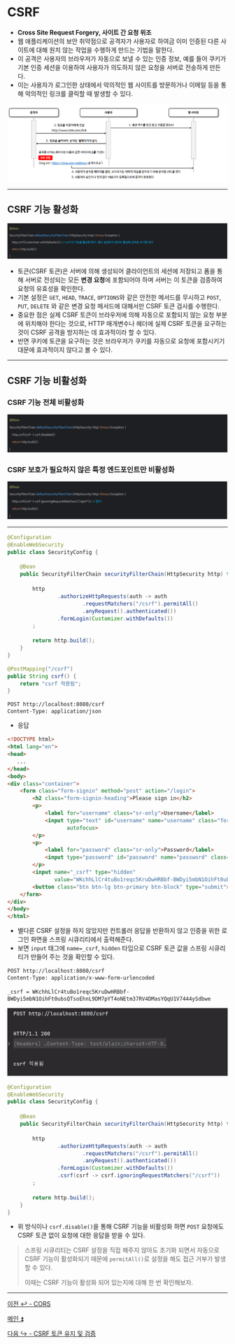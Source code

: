 # CSRF

- **Cross Site Request Forgery, 사이트 간 요청 위조**
- 웹 애플리케이션의 보안 취약점으로 공격자가 사용자로 하여금 이미 인증된 다른 사이트에 대해 원치 않는 작업을 수행하게 만드는 기법을 말한다.
- 이 공격은 사용자의 브라우저가 자동으로 보낼 수 있는 인증 정보, 예를 들어 쿠키가 기본 인증 세션을 이용하여 사용자가 의도하지 않은 요청을 서버로 전송하게 만든다.
- 이는 사용자가 로그인한 상태에서 악의적인 웹 사이트를 방문하거나 이메일 등을 통해 악의적인 링크를 클릭할 때 발생할 수 있다.

![img_10.png](image/img_10.png)

--- 

## CSRF 기능 활성화

![img_11.png](image/img_11.png)

- 토큰(CSRF 토큰)은 서버에 의해 생성되어 클라이언트의 세션에 저장되고 폼을 통해 서버로 전성되는 모든 **변경 요청**에 포함되어야 하며 서버는 이 토큰을 검증하여 요청의 유효성을 확인한다.
- 기본 설정은 `GET`, `HEAD`, `TRACE`, `OPTIONS`와 같은 안전한 메서드를 무시하고 `POST`, `PUT`, `DELETE` 와 같은 변경 요청 메서드에 대해서만 CSRF 토큰 검사를 수행한다.
- 중요한 점은 실제 CSRF 토큰이 브라우저에 의해 자동으로 포함되지 않는 요청 부분에 위치해야 한다는 것으로, HTTP 매개변수나 헤더에 실제 CSRF 토큰을 요구하는 것이
    CSRF 공격을 방지하는 데 효과적이라 할 수 있다.
- 반면 쿠키에 토큰을 요구하는 것은 브라우저가 쿠키를 자동으로 요청에 포함시키기 대문에 효과적이지 않다고 볼 수 있다.

---

## CSRF 기능 비활성화

### CSRF 기능 전체 비활성화

![img_12.png](image/img_12.png)

### CSRF 보호가 필요하지 않은 특정 엔드포인트만 비활성화

![img_13.png](image/img_13.png)

---

```java
@Configuration
@EnableWebSecurity
public class SecurityConfig {

    @Bean
    public SecurityFilterChain securityFilterChain(HttpSecurity http) throws Exception {

        http
                .authorizeHttpRequests(auth -> auth
                        .requestMatchers("/csrf").permitAll()
                        .anyRequest().authenticated())
                .formLogin(Customizer.withDefaults())
        ;

        return http.build();
    }
}
```
```java
@PostMapping("/csrf")
public String csrf() {
    return "csrf 적용됨";
}
```
```http request
POST http://localhost:8080/csrf
Content-Type: application/json
```

- 응답
```html
<!DOCTYPE html>
<html lang="en">
<head>
   ...
</head>
<body>
<div class="container">
    <form class="form-signin" method="post" action="/login">
        <h2 class="form-signin-heading">Please sign in</h2>
        <p>
            <label for="username" class="sr-only">Username</label>
            <input type="text" id="username" name="username" class="form-control" placeholder="Username" required
                   autofocus>
        </p>
        <p>
            <label for="password" class="sr-only">Password</label>
            <input type="password" id="password" name="password" class="form-control" placeholder="Password" required>
        </p>
        <input name="_csrf" type="hidden"
               value="WKchhLlCr4tuBo1reqc5KruDwHRBbf-BWDyi5mbN1OihFt0ubsQTsoEhnL9DM7pYT4oNEtm37RV4DMasYQqU1V7444ySdbwe"/>
        <button class="btn btn-lg btn-primary btn-block" type="submit">Sign in</button>
    </form>
</div>
</body>
</html>
```

- 별다른 CSRF 설정을 하지 않았지만 컨트롤러 응답을 반환하지 않고 인증을 위한 로그인 화면을 스프링 시큐리티에서 출력해준다.
- 보면 `input` 태그에 `name=_csrf`, `hidden` 타입으로 CSRF 토큰 값을 스프링 시큐리티가 만들어 주는 것을 확인할 수 있다.

```http request
POST http://localhost:8080/csrf
Content-Type: application/x-www-form-urlencoded

_csrf = WKchhLlCr4tuBo1reqc5KruDwHRBbf-BWDyi5mbN1OihFt0ubsQTsoEhnL9DM7pYT4oNEtm37RV4DMasYQqU1V7444ySdbwe
```

![img_14.png](image/img_14.png)

```java
@Configuration
@EnableWebSecurity
public class SecurityConfig {

    @Bean
    public SecurityFilterChain securityFilterChain(HttpSecurity http) throws Exception {

        http
                .authorizeHttpRequests(auth -> auth
                        .requestMatchers("/csrf").permitAll()
                        .anyRequest().authenticated())
                .formLogin(Customizer.withDefaults())
                .csrf(csrf -> csrf.ignoringRequestMatchers("/csrf"))
        ;

        return http.build();
    }
}
```

- 위 방식이나 `csrf.disable()`을 통해 CSRF 기능을 비활성화 하면 `POST` 요청에도 CSRF 토큰 없이 요청에 대한 응답을 받을 수 있다.

> 스프링 시큐리티는 CSRF 설정을 직접 해주지 않아도 초기화 되면서 자동으로 CSRF 기능이 활성화되기 때문에 `permitAll()`로 설정을 해도 접근 거부가 발생할 수 있다.
> 
> 이때는 CSRF 기능이 활성화 되어 있는지에 대해 한 번 확인해보자.

---

[이전 ↩️ - CORS](https://github.com/genesis12345678/TIL/blob/main/Spring/security/Cors_Csrf/Cors.md)

[메인 ⏫](https://github.com/genesis12345678/TIL/blob/main/Spring/security/main.md)

[다음 ↪️ - CSRF 토큰 유지 및 검증](https://github.com/genesis12345678/TIL/blob/main/Spring/security/Cors_Csrf/CsrfToken.md)